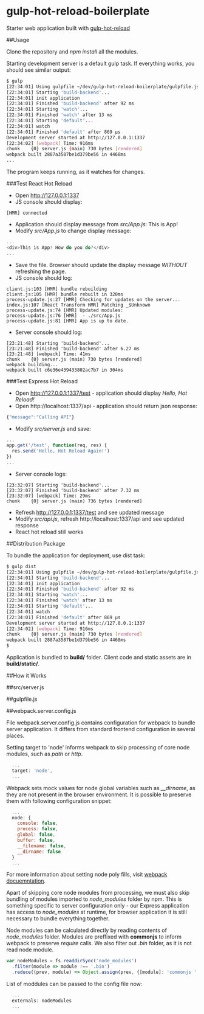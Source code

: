 # gulp-hot-reload-boilerplate

Starter web application built with [gulp-hot-reload](https://github.com/getjs/gulp-hot-reload)

##Usage

Clone the repository and *npm install* all the modules.

Starting development server is a default gulp task. If everything works, you should see similar output:

```bash
$ gulp
[22:34:01] Using gulpfile ~/dev/gulp-hot-reload-boilerplate/gulpfile.js
[22:34:01] Starting 'build-backend'...
[22:34:01] init application
[22:34:01] Finished 'build-backend' after 92 ms
[22:34:01] Starting 'watch'...
[22:34:01] Finished 'watch' after 13 ms
[22:34:01] Starting 'default'...
[22:34:01] watch
[22:34:01] Finished 'default' after 869 μs
Development server started at http://127.0.0.1:1337
[22:34:02] [webpack] Time: 916ms
chunk    {0} server.js (main) 730 bytes [rendered]
webpack built 2887a3587be1d379be56 in 4468ms
...
```
The program keeps running, as it watches for changes.

###Test React Hot Reload

- Open http://127.0.0.1:1337
- JS console should display:
```
[HMR] connected
```
- Application should display message from *src/App.js*: This is App!
- Modify *src/App.js* to change display message:
```javascript
...
<div>This is App! How do you do?</div>
...
```
- Save the file. Browser should update the display message *WITHOUT* refreshing the page.
- JS console should log:
```
client.js:103 [HMR] bundle rebuilding
client.js:105 [HMR] bundle rebuilt in 320ms
process-update.js:27 [HMR] Checking for updates on the server...
index.js:107 [React Transform HMR] Patching _$Unknown
process-update.js:74 [HMR] Updated modules:
process-update.js:76 [HMR]  - ./src/App.js
process-update.js:81 [HMR] App is up to date.
```
- Server console should log:
```
[23:21:48] Starting 'build-backend'...
[23:21:48] Finished 'build-backend' after 6.27 ms
[23:21:48] [webpack] Time: 41ms
chunk    {0} server.js (main) 730 bytes [rendered]
webpack building...
webpack built c6e36e439433802ac7b7 in 304ms
```
###Test Express Hot Reload
- Open http://127.0.0.1:1337/test - application should display *Hello, Hot Reload!*
- Open http://localhost:1337/api - application should return json response: 
```js
{"message":"Calling API"}
```
- Modify *src/server.js* and save:
```javascript
...
app.get('/test', function(req, res) {
  res.send('Hello, Hot Reload Again!')
})
...
```
- Server console logs:
```
[23:32:07] Starting 'build-backend'...
[23:32:07] Finished 'build-backend' after 7.32 ms
[23:32:07] [webpack] Time: 29ms
chunk    {0} server.js (main) 736 bytes [rendered]
```
- Refresh http://127.0.0.1:1337/test and see updated message
- Modify *src/api.js*, refresh http://localhost:1337/api and see updated response
- React hot reload still works

##Distribution Package

To bundle the application for deployment, use dist task:

```bash
$ gulp dist
[22:34:01] Using gulpfile ~/dev/gulp-hot-reload-boilerplate/gulpfile.js
[22:34:01] Starting 'build-backend'...
[22:34:01] init application
[22:34:01] Finished 'build-backend' after 92 ms
[22:34:01] Starting 'watch'...
[22:34:01] Finished 'watch' after 13 ms
[22:34:01] Starting 'default'...
[22:34:01] watch
[22:34:01] Finished 'default' after 869 μs
Development server started at http://127.0.0.1:1337
[22:34:02] [webpack] Time: 916ms
chunk    {0} server.js (main) 730 bytes [rendered]
webpack built 2887a3587be1d379be56 in 4468ms
$
```

Application is bundled to **build/** folder. Client code and static assets are in **build/static/**.

##How it Works

##src/server.js

##gulpfile.js

##webpack.server.config.js

File webpack.server.config.js contains configuration for webpack to bundle server application. It differs from standard frontend configuration in several places.

Setting target to 'node' informs webpack to skip processing of core node modules, such as *path* or *http*.
```javascript
  ...
  target: 'node',
  ...
```

Webpack sets mock values for node global variables such as *__dirname*, as they are not present in the browser environment. It is possible to preserve them with following configuration snippet:
```javascript
  ...
  node: {
    console: false,
    process: false,
    global: false,
    buffer: false,
    __filename: false,
    __dirname: false
  }
  ...
```
For more information about setting node poly fills, visit [webpack docuemntation](http://webpack.github.io/docs/configuration.html#node).

Apart of skipping core node modules from processing, we must also skip bundling of modules imported to *node_modules* folder by npm. This is something specific to server configuration only - our Express application has access to *node_modules* at runtime, for browser application it is still necessary to bundle everything together.

Node modules can be calculated directly by reading contents of *node_modules* folder. Modules are preffixed with __commonjs__ to inform webpack to preserve *require* calls. We also filter out *.bin* folder, as it is not read node module.
```javascript
var nodeModules = fs.readdirSync('node_modules')
  .filter(module => module !== '.bin')
  .reduce((prev, module) => Object.assign(prev, {[module]: 'commonjs ' + module}), {})
```

List of moddules can be passed to the config file now:
```javascript
  ...
  externals: nodeModules
  ...
```


